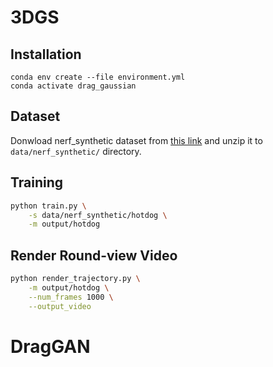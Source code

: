 # 3DGS
## Installation
```
conda env create --file environment.yml
conda activate drag_gaussian
```

## Dataset
Donwload nerf_synthetic dataset from [this link](https://drive.google.com/file/d/18JxhpWD-4ZmuFKLzKlAw-w5PpzZxXOcG/view?usp=share_link) and unzip it to `data/nerf_synthetic/` directory.

## Training
```bash
python train.py \
    -s data/nerf_synthetic/hotdog \
    -m output/hotdog
```

## Render Round-view Video
```bash
python render_trajectory.py \
    -m output/hotdog \
    --num_frames 1000 \
    --output_video
```

# DragGAN
